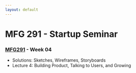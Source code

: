 ```yaml
---
layout: default
---
```


# MFG 291 - Startup Seminar

### [MFG291](../) - Week 04

- Solutions: Sketches, Wireframes, Storyboards
- Lecture 4: Building Product, Talking to Users, and Growing